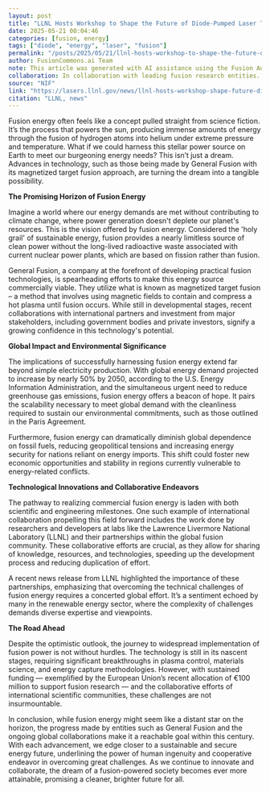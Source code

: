 ```yaml
---
layout: post
title: "LLNL Hosts Workshop to Shape the Future of Diode-Pumped Laser Technology"
date: 2025-05-21 00:04:46
categories: [fusion, energy]
tags: ["diode", "energy", "laser", "fusion"]
permalink: "/posts/2025/05/21/llnl-hosts-workshop-to-shape-the-future-of-diode-pumped-laser-technology/"
author: FusionCommons.ai Team
note: This article was generated with AI assistance using the Fusion Authority Engine, developed by Travis Frye.
collaboration: In collaboration with leading fusion research entities.
source: "NIF"
link: "https://lasers.llnl.gov/news/llnl-hosts-workshop-shape-future-diode-pumped-laser-technology"
citation: "LLNL, news"
---
```


Fusion energy often feels like a concept pulled straight from science fiction. It’s the process that powers the sun, producing immense amounts of energy through the fusion of hydrogen atoms into helium under extreme pressure and temperature. What if we could harness this stellar power source on Earth to meet our burgeoning energy needs? This isn’t just a dream. Advances in technology, such as those being made by General Fusion with its magnetized target fusion approach, are turning the dream into a tangible possibility.

**The Promising Horizon of Fusion Energy**

Imagine a world where our energy demands are met without contributing to climate change, where power generation doesn't deplete our planet's resources. This is the vision offered by fusion energy. Considered the 'holy grail' of sustainable energy, fusion provides a nearly limitless source of clean power without the long-lived radioactive waste associated with current nuclear power plants, which are based on fission rather than fusion.

General Fusion, a company at the forefront of developing practical fusion technologies, is spearheading efforts to make this energy source commercially viable. They utilize what is known as magnetized target fusion – a method that involves using magnetic fields to contain and compress a hot plasma until fusion occurs. While still in developmental stages, recent collaborations with international partners and investment from major stakeholders, including government bodies and private investors, signify a growing confidence in this technology's potential.

**Global Impact and Environmental Significance**

The implications of successfully harnessing fusion energy extend far beyond simple electricity production. With global energy demand projected to increase by nearly 50% by 2050, according to the U.S. Energy Information Administration, and the simultaneous urgent need to reduce greenhouse gas emissions, fusion energy offers a beacon of hope. It pairs the scalability necessary to meet global demand with the cleanliness required to sustain our environmental commitments, such as those outlined in the Paris Agreement.

Furthermore, fusion energy can dramatically diminish global dependence on fossil fuels, reducing geopolitical tensions and increasing energy security for nations reliant on energy imports. This shift could foster new economic opportunities and stability in regions currently vulnerable to energy-related conflicts.

**Technological Innovations and Collaborative Endeavors**

The pathway to realizing commercial fusion energy is laden with both scientific and engineering milestones. One such example of international collaboration propelling this field forward includes the work done by researchers and developers at labs like the Lawrence Livermore National Laboratory (LLNL) and their partnerships within the global fusion community. These collaborative efforts are crucial, as they allow for sharing of knowledge, resources, and technologies, speeding up the development process and reducing duplication of effort.

A recent news release from LLNL highlighted the importance of these partnerships, emphasizing that overcoming the technical challenges of fusion energy requires a concerted global effort. It’s a sentiment echoed by many in the renewable energy sector, where the complexity of challenges demands diverse expertise and viewpoints.

**The Road Ahead**

Despite the optimistic outlook, the journey to widespread implementation of fusion power is not without hurdles. The technology is still in its nascent stages, requiring significant breakthroughs in plasma control, materials science, and energy capture methodologies. However, with sustained funding — exemplified by the European Union’s recent allocation of €100 million to support fusion research — and the collaborative efforts of international scientific communities, these challenges are not insurmountable.

In conclusion, while fusion energy might seem like a distant star on the horizon, the progress made by entities such as General Fusion and the ongoing global collaborations make it a reachable goal within this century. With each advancement, we edge closer to a sustainable and secure energy future, underlining the power of human ingenuity and cooperative endeavor in overcoming great challenges. As we continue to innovate and collaborate, the dream of a fusion-powered society becomes ever more attainable, promising a cleaner, brighter future for all.
